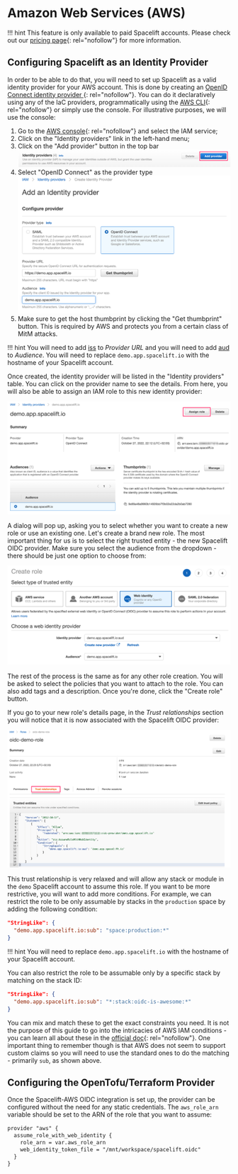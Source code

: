# Amazon Web Services (AWS)

!!! hint
    This feature is only available to paid Spacelift accounts. Please check out our [pricing page](https://spacelift.io/pricing){: rel="nofollow"} for more information.

## Configuring Spacelift as an Identity Provider

In order to be able to do that, you will need to set up Spacelift as a valid identity provider for your AWS account. This is done by creating an [OpenID Connect identity provider
](https://docs.aws.amazon.com/IAM/latest/UserGuide/id_roles_providers_create_oidc.html){: rel="nofollow"}. You can do it declaratively using any of the IaC providers, programmatically using the [AWS CLI](https://aws.amazon.com/cli/){: rel="nofollow"} or simply use the console. For illustrative purposes, we will use the console:

1. Go to the [AWS console](https://console.aws.amazon.com/iam/home#/home){: rel="nofollow"} and select the IAM service;
2. Click on the "Identity providers" link in the left-hand menu;
3. Click on the "Add provider" button in the top bar ![Add provider](../../../assets/screenshots/oidc/aws-iam-add-provider.png)
4. Select "OpenID Connect" as the provider type ![Configure provider](../../../assets/screenshots/oidc/aws-iam-configure-provider.png)
5. Make sure to get the host thumbprint by clicking the "Get thumbprint" button. This is required by AWS and protects you from a certain class of MitM attacks.

!!! hint
    You will need to add [iss](README.md#standard-claims) to _Provider URL_ and you will need to add [aud](README.md#standard-claims) to _Audience_.
    You will need to replace `demo.app.spacelift.io` with the hostname of your Spacelift account.

Once created, the identity provider will be listed in the "Identity providers" table. You can click on the provider name to see the details. From here, you will also be able to assign an IAM role to this new identity provider:

![Provider details](../../../assets/screenshots/oidc/aws-iam-provider-details.png)

A dialog will pop up, asking you to select whether you want to create a new role or use an existing one. Let's create a brand new role. The most important thing for us is to select the right trusted entity - the new Spacelift OIDC provider. Make sure you select the audience from the dropdown - there should be just one option to choose from:

![Choosing role provider](../../../assets/screenshots/oidc/aws-iam-choosing-role-provider.png)

The rest of the process is the same as for any other role creation. You will be asked to select the policies that you want to attach to the role. You can also add tags and a description. Once you're done, click the "Create role" button.

If you go to your new role's details page, in the _Trust relationships_ section you will notice that it is now associated with the Spacelift OIDC provider:

![Trust relationship](../../../assets/screenshots/oidc/aws-iam-trust-relationship.png)

This trust relationship is very relaxed and will allow any stack or module in the `demo` Spacelift account to assume this role. If you want to be more restrictive, you will want to add more conditions. For example, we can restrict the role to be only assumable by stacks in the `production` space by adding the following condition:

```json
"StringLike": {
  "demo.app.spacelift.io:sub": "space:production:*"
}
```

!!! hint
    You will need to replace `demo.app.spacelift.io` with the hostname of your Spacelift account.

You can also restrict the role to be assumable only by a specific stack by matching on the stack ID:

```json
"StringLike": {
  "demo.app.spacelift.io:sub": "*:stack:oidc-is-awesome:*"
}
```

You can mix and match these to get the exact constraints you need. It is not the purpose of this guide to go into the intricacies of AWS IAM conditions - you can learn all about these in the [official doc](https://docs.aws.amazon.com/IAM/latest/UserGuide/reference_policies_elements_condition.html){: rel="nofollow"}. One important thing to remember though is that AWS does not seem to support custom claims so you will need to use the standard ones to do the matching - primarily `sub`, as shown above.

## Configuring the OpenTofu/Terraform Provider

Once the Spacelift-AWS OIDC integration is set up, the provider can be configured without the need for any static credentials. The `aws_role_arn` variable should be set to the ARN of the role that you want to assume:

```hcl
provider "aws" {
  assume_role_with_web_identity {
    role_arn = var.aws_role_arn
    web_identity_token_file = "/mnt/workspace/spacelift.oidc"
  }
}
```
